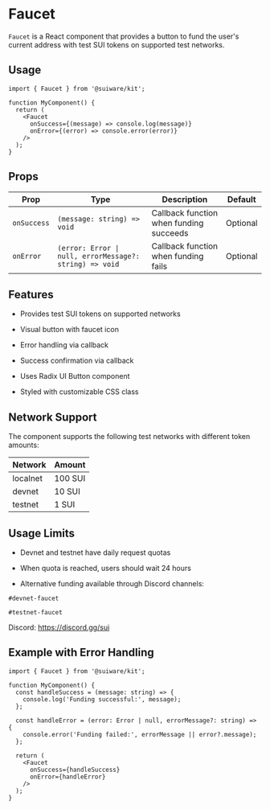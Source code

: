 # Faucet

`Faucet` is a React component that provides a button to fund the user's current address with test SUI tokens on supported test networks.

## Usage

```tsx
import { Faucet } from '@suiware/kit';

function MyComponent() {
  return (
    <Faucet
      onSuccess={(message) => console.log(message)}
      onError={(error) => console.error(error)}
    />
  );
}
```

## Props

| Prop | Type | Description | Default |
|------|------|-------------|---------|
| `onSuccess` | `(message: string) => void` | Callback function when funding succeeds | Optional |
| `onError` | `(error: Error \| null, errorMessage?: string) => void` | Callback function when funding fails | Optional |

## Features

- Provides test SUI tokens on supported networks

- Visual button with faucet icon

- Error handling via callback

- Success confirmation via callback

- Uses Radix UI Button component

- Styled with customizable CSS class

## Network Support

The component supports the following test networks with different token amounts:

| Network | Amount |
|---------|---------|
| localnet | 100 SUI |
| devnet | 10 SUI |
| testnet | 1 SUI |

## Usage Limits

- Devnet and testnet have daily request quotas

- When quota is reached, users should wait 24 hours

- Alternative funding available through Discord channels:

`#devnet-faucet`

`#testnet-faucet`

Discord: https://discord.gg/sui

## Example with Error Handling

```tsx
import { Faucet } from '@suiware/kit';

function MyComponent() {
  const handleSuccess = (message: string) => {
    console.log('Funding successful:', message);
  };

  const handleError = (error: Error | null, errorMessage?: string) => {
    console.error('Funding failed:', errorMessage || error?.message);
  };

  return (
    <Faucet
      onSuccess={handleSuccess}
      onError={handleError}
    />
  );
}
```
